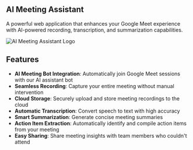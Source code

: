 ## AI Meeting Assistant

A powerful web application that enhances your Google Meet experience with AI-powered recording, transcription, and summarization capabilities.

![AI Meeting Assistant Logo](https://drive.google.com/file/d/1bkkKVSoGrwt4vZ3rcW1HLmW5IbTbHfHr/view?usp=sharing)

## Features

- **AI Meeting Bot Integration**: Automatically join Google Meet sessions with our AI assistant bot
- **Seamless Recording**: Capture your entire meeting without manual intervention
- **Cloud Storage**: Securely upload and store meeting recordings to the cloud
- **Automatic Transcription**: Convert speech to text with high accuracy
- **Smart Summarization**: Generate concise meeting summaries
- **Action Item Extraction**: Automatically identify and compile action items from your meeting
- **Easy Sharing**: Share meeting insights with team members who couldn't attend





